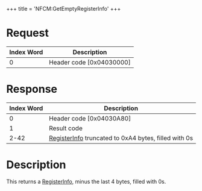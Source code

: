 +++
title = 'NFCM:GetEmptyRegisterInfo'
+++

# Request

| Index Word | Description                |
|------------|----------------------------|
| 0          | Header code \[0x04030000\] |

# Response

| Index Word | Description                                                                                  |
|------------|----------------------------------------------------------------------------------------------|
| 0          | Header code \[0x04030A80\]                                                                   |
| 1          | Result code                                                                                  |
| 2-42       | [RegisterInfo](NFC_Services#registerinfo "wikilink") truncated to 0xA4 bytes, filled with 0s |

# Description

This returns a [RegisterInfo](NFC_Services#registerinfo "wikilink"),
minus the last 4 bytes, filled with 0s.

